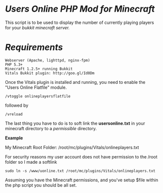 _Users Online PHP Mod for Minecraft_
======================

This script is to be used to display the number of currently playing players for your _bukkit minecraft server._

_Requirements_
======================

    Webserver (Apache, lighttpd, nginx-fpm)
    PHP 5.3+
    Minecraft 1.2.5+ running Bukkit
    Vitals Bukkit plugin: http://goo.gl/Id0Dm

Once the Vitals plugin is installed and running, you need to enable the "Users Online Flatfile" module.


    /vtoggle onlineplayersflatfile

followed by

    /vreload

The last thing you have to do is to soft link the __usersonline.txt__ in your minecraft directory to a _permissible_ directory.

__Example__


My Minecraft Root Folder:  /root/mc/plugins/Vitals/onlineplayers.txt

For security reasons my user account does not have permission to the /root folder so I made a softlink

    sudo ln -s /www/uonline.txt /root/mc/plugins/Vitals/onlineplayers.txt

Assuming you have the Minecraft permissions, and you've setup $file within the php script you should be all set.
